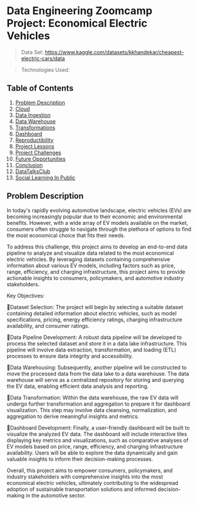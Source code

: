 # Data Engineering Zoomcamp Project: Economical Electric Vehicles
> Data Set: https://www.kaggle.com/datasets/kkhandekar/cheapest-electric-cars/data

> Technologies Used:

## Table of Contents
1. [Problem Description](#problem-description)
2. [Cloud](#cloud)
3. [Data Ingestion](#data-ingestion)
4. [Data Warehouse](#data-warehouse)
5. [Transformations](#transformations)
6. [Dashboard](#dashboard)
7. [Reproductibility](#reproductibility)
8. [Project Lessons](#project-lessons)
9. [Project Challenges](#poject-challenges)
10. [Future Opportunities](#future-opportunities)
11. [Conclusion](#conclusion)
12. [DataTalksClub](#DataTalksClub)
13. [Social Learning In Public](#social-learning-in-public)

## Problem Description
In today's rapidly evolving automotive landscape, electric vehicles (EVs) are becoming increasingly popular due to their economic and environmental benefits. However, with a wide array of EV models available on the market, consumers often struggle to navigate through the plethora of options to find the most economical choice that fits their needs.

To address this challenge, this project aims to develop an end-to-end data pipeline to analyze and visualize data related to the most economical electric vehicles. By leveraging datasets containing comprehensive information about various EV models, including factors such as price, range, efficiency, and charging infrastructure, this project aims to provide actionable insights to consumers, policymakers, and automotive industry stakeholders.

Key Objectives:

🔴Dataset Selection: The project will begin by selecting a suitable dataset containing detailed information about electric vehicles, such as model specifications, pricing, energy efficiency ratings, charging infrastructure availability, and consumer ratings.

🔴Data Pipeline Development: A robust data pipeline will be developed to process the selected dataset and store it in a data lake infrastructure. This pipeline will involve data extraction, transformation, and loading (ETL) processes to ensure data integrity and accessibility.

🔴Data Warehousing: Subsequently, another pipeline will be constructed to move the processed data from the data lake to a data warehouse. The data warehouse will serve as a centralized repository for storing and querying the EV data, enabling efficient data analysis and reporting.

🔴Data Transformation: Within the data warehouse, the raw EV data will undergo further transformation and aggregation to prepare it for dashboard visualization. This step may involve data cleansing, normalization, and aggregation to derive meaningful insights and metrics.

🔴Dashboard Development: Finally, a user-friendly dashboard will be built to visualize the analyzed EV data. The dashboard will include interactive tiles displaying key metrics and visualizations, such as comparative analyses of EV models based on price, range, efficiency, and charging infrastructure availability. Users will be able to explore the data dynamically and gain valuable insights to inform their decision-making processes.

Overall, this project aims to empower consumers, policymakers, and industry stakeholders with comprehensive insights into the most economical electric vehicles, ultimately contributing to the widespread adoption of sustainable transportation solutions and informed decision-making in the automotive sector.
